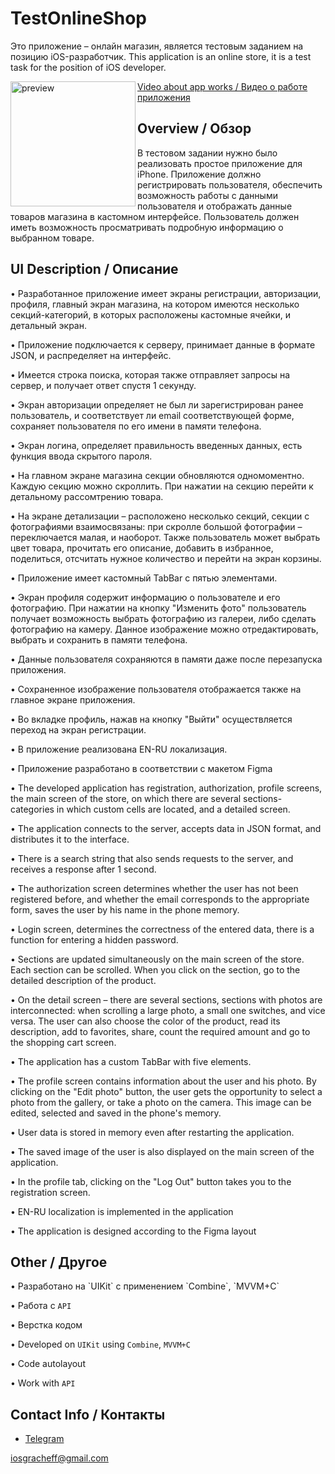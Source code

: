 <h1>TestOnlineShop</h1>

Это приложение – онлайн магазин, является тестовым заданием на позицию iOS-разработчик.
This application is an online store, it is a test task for the position of iOS developer.

<img src="https://user-images.githubusercontent.com/91027381/226894398-c38be833-5ed4-4549-8e8b-b59c307d165e.gif" alt="preview" width="200" align="left"/>

[Video about app works / Видео о работе приложения](https://youtu.be/cEdbvGy9JQ0)  

<h2>Overview / Обзор</h2>

В тестовом задании нужно было реализовать простое приложение для iPhone.
Приложение должно регистрировать пользователя, обеспечить возможность работы с данными пользователя и отображать данные товаров магазина в кастомном интерфейсе. 
Пользователь должен иметь возможность просматривать подробную информацию о выбранном товаре.



<h2>UI Description / Описание</h2>
<p>
  • Разработанное приложение имеет экраны регистрации, авторизации, профиля, главный экран магазина, на котором имеются несколько секций-категорий, в которых расположены кастомные ячейки, и детальный экран.
  
  • Приложение подключается к серверу, принимает данные в формате JSON, и распределяет на интерфейс.
  
  • Имеется строка поиска, которая также отправляет запросы на сервер, и получает ответ спустя 1 секунду.
  
  • Экран авторизации определяет не был ли зарегистрирован ранее пользователь, и соответствует ли email соответствующей форме, сохраняет пользователя по его имени в памяти телефона.
  
  • Экран логина, определяет правильность введенных данных, есть функция ввода скрытого пароля.
  
  • На главном экране магазина секции обновляются одномоментно. Каждую секцию можно скроллить. При нажатии на секцию перейти к детальному рассомтрению товара.
  
  • На экране детализации – расположено несколько секций, секции с фотографиями взаимосвязаны: при скролле большой фотографии – переключается малая, и наоборот. Также пользователь может выбрать цвет товара, прочитать его описание, добавить в избранное, поделиться, отсчитать нужное количество и перейти на экран корзины.
  
  • Приложение имеет кастомный TabBar с пятью элементами.
  
  • Экран профиля содержит информацию о пользователе и его фотографию. При нажатии на кнопку "Изменить фото" пользователь получает возможность выбрать фотографию из галереи, либо сделать фотографию на камеру. Данное изображение можно отредактировать, выбрать и сохранить в памяти телефона. 
  
  • Данные пользователя сохраняются в памяти даже после перезапуска приложения.
  
  • Сохраненное изображение пользователя отображается также на главное экране приложения.
  
  • Во вкладке профиль, нажав на кнопку "Выйти" осуществляется переход на экран регистрации.
  
  • В приложение реализована EN-RU локализация.
  
  • Приложение разработано в соответствии с макетом Figma
  
  
  
  • The developed application has registration, authorization, profile screens, the main screen of the store, on which there are several sections-categories in which custom cells are located, and a detailed screen.
  
  • The application connects to the server, accepts data in JSON format, and distributes it to the interface.
  
  • There is a search string that also sends requests to the server, and receives a response after 1 second.
  
  • The authorization screen determines whether the user has not been registered before, and whether the email corresponds to the appropriate form, saves the user by his name in the phone memory.
  
  • Login screen, determines the correctness of the entered data, there is a function for entering a hidden password.
  
  • Sections are updated simultaneously on the main screen of the store. Each section can be scrolled. When you click on the section, go to the detailed description of the product.
  
  • On the detail screen – there are several sections, sections with photos are interconnected: when scrolling a large photo, a small one switches, and vice versa. The user can also choose the color of the product, read its description, add to favorites, share, count the required amount and go to the shopping cart screen.
  
  • The application has a custom TabBar with five elements.
  
  • The profile screen contains information about the user and his photo. By clicking on the "Edit photo" button, the user gets the opportunity to select a photo from the gallery, or take a photo on the camera. This image can be edited, selected and saved in the phone's memory.
  
  • User data is stored in memory even after restarting the application.
  
  • The saved image of the user is also displayed on the main screen of the application.
  
  • In the profile tab, clicking on the "Log Out" button takes you to the registration screen.
  
  • EN-RU localization is implemented in the application
  
  • The application is designed according to the Figma layout
  
</p>

<h2>Other / Другое</h2>
<p>
  • Разработано на `UIKit` с применением `Combine`, `MVVM+C`
  
  • Работа с `API`
  
  • Верстка кодом
  
  • Developed on `UIKit` using `Combine`, `MVVM+C`
  
  • Code autolayout
  
  • Work with `API`
</p>

## Contact Info / Контакты
* [Telegram](https://t.me/kostya_grachev) 

iosgracheff@gmail.com
